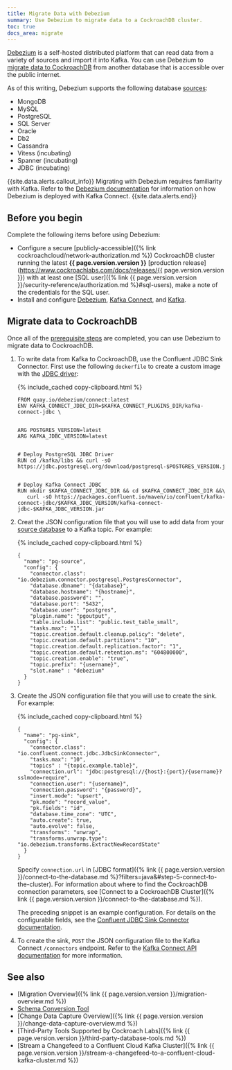 ```yaml
---
title: Migrate Data with Debezium
summary: Use Debezium to migrate data to a CockroachDB cluster.
toc: true
docs_area: migrate
---
```


[Debezium](https://debezium.io/) is a self-hosted distributed platform that can read data from a variety of sources and import it into Kafka. You can use Debezium to [migrate data to CockroachDB](#migrate-data-to-cockroachdb) from another database that is accessible over the public internet.

As of this writing, Debezium supports the following database [sources](https://debezium.io/documentation/reference/stable/connectors/index.html):

- MongoDB
- MySQL
- PostgreSQL
- SQL Server
- Oracle
- Db2
- Cassandra
- Vitess (incubating)
- Spanner (incubating)
- JDBC (incubating)

{{site.data.alerts.callout_info}}
Migrating with Debezium requires familiarity with Kafka. Refer to the [Debezium documentation](https://debezium.io/documentation/reference/stable/architecture.html) for information on how Debezium is deployed with Kafka Connect.
{{site.data.alerts.end}}

## Before you begin

Complete the following items before using Debezium:

- Configure a secure [publicly-accessible]({% link cockroachcloud/network-authorization.md %}) CockroachDB cluster running the latest **{{ page.version.version }}** [production release](https://www.cockroachlabs.com/docs/releases/{{ page.version.version }}) with at least one [SQL user]({% link {{ page.version.version }}/security-reference/authorization.md %}#sql-users), make a note of the credentials for the SQL user.
- Install and configure [Debezium](https://debezium.io/), [Kafka Connect](https://docs.confluent.io/platform/current/connect/index.html), and [Kafka](https://kafka.apache.org/).

## Migrate data to CockroachDB

Once all of the [prerequisite steps](#before-you-begin) are completed, you can use Debezium to migrate data to CockroachDB.

1. To write data from Kafka to CockroachDB, use the Confluent JDBC Sink Connector. First use the following `dockerfile` to create a custom image with the [JDBC driver](https://www.confluent.io/hub/confluentinc/kafka-connect-jdbc):

    {% include_cached copy-clipboard.html %}
    ~~~
    FROM quay.io/debezium/connect:latest
    ENV KAFKA_CONNECT_JDBC_DIR=$KAFKA_CONNECT_PLUGINS_DIR/kafka-connect-jdbc \


    ARG POSTGRES_VERSION=latest
    ARG KAFKA_JDBC_VERSION=latest


    # Deploy PostgreSQL JDBC Driver
    RUN cd /kafka/libs && curl -sO https://jdbc.postgresql.org/download/postgresql-$POSTGRES_VERSION.jar


    # Deploy Kafka Connect JDBC
    RUN mkdir $KAFKA_CONNECT_JDBC_DIR && cd $KAFKA_CONNECT_JDBC_DIR &&\
       curl -sO https://packages.confluent.io/maven/io/confluent/kafka-connect-jdbc/$KAFKA_JDBC_VERSION/kafka-connect-jdbc-$KAFKA_JDBC_VERSION.jar
    ~~~

1. Creat the JSON configuration file that you will use to add data from your [source database](https://debezium.io/documentation/reference/stable/connectors/index.html) to a Kafka topic. For example:

    {% include_cached copy-clipboard.html %}
    ~~~ shell
    {
      "name": "pg-source",
      "config": {
        "connector.class": "io.debezium.connector.postgresql.PostgresConnector",
        "database.dbname": "{database}",
        "database.hostname": "{hostname}",
        "database.password": "",
        "database.port": "5432",
        "database.user": "postgres",
        "plugin.name": "pgoutput",
        "table.include.list": "public.test_table_small",
        "tasks.max": "1",
        "topic.creation.default.cleanup.policy": "delete",
        "topic.creation.default.partitions": "10",
        "topic.creation.default.replication.factor": "1",
        "topic.creation.default.retention.ms": "604800000",
        "topic.creation.enable": "true",
        "topic.prefix": "{username}",
        "slot.name" : "debezium"
      }
    }
    ~~~

1. Create the JSON configuration file that you will use to create the sink. For example:

    {% include_cached copy-clipboard.html %}
    ~~~ shell
    {
      "name": "pg-sink",
      "config": {
        "connector.class": "io.confluent.connect.jdbc.JdbcSinkConnector", 
        "tasks.max": "10",
        "topics" : "{topic.example.table}",
        "connection.url": "jdbc:postgresql://{host}:{port}/{username}?sslmode=require",
        "connection.user": "{username}",
        "connection.password": "{password}",
        "insert.mode": "upsert",
        "pk.mode": "record_value",
        "pk.fields": "id",
        "database.time_zone": "UTC",
        "auto.create": true,
        "auto.evolve": false,
        "transforms": "unwrap",
        "transforms.unwrap.type": "io.debezium.transforms.ExtractNewRecordState"
      }
    }
    ~~~
    
    Specify `connection.url` in [JDBC format]({% link {{ page.version.version }}/connect-to-the-database.md %}?filters=java&#step-5-connect-to-the-cluster). For information about where to find the CockroachDB connection parameters, see [Connect to a CockroachDB Cluster]({% link {{ page.version.version }}/connect-to-the-database.md %}).
    
    The preceding snippet is an example configuration. For details on the configurable fields, see the [Confluent JDBC Sink Connector documentation](https://docs.confluent.io/kafka-connectors/jdbc/current/sink-connector/sink_config_options.html).

1. To create the sink, `POST` the JSON configuration file to the Kafka Connect `/connectors` endpoint. Refer to the [Kafka Connect API documentation](https://kafka.apache.org/documentation/#connect_rest) for more information.

## See also

- [Migration Overview]({% link {{ page.version.version }}/migration-overview.md %})
- [Schema Conversion Tool](https://www.cockroachlabs.com/docs/cockroachcloud/migrations-page)
- [Change Data Capture Overview]({% link {{ page.version.version }}/change-data-capture-overview.md %})
- [Third-Party Tools Supported by Cockroach Labs]({% link {{ page.version.version }}/third-party-database-tools.md %})
- [Stream a Changefeed to a Confluent Cloud Kafka Cluster]({% link {{ page.version.version }}/stream-a-changefeed-to-a-confluent-cloud-kafka-cluster.md %})
